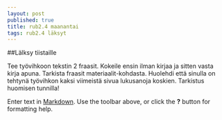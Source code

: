 ```yaml
---
layout: post
published: true
title: rub2.4 maanantai
tags: rub2.4 läksyt
---
```


##Lälksy tiistaille

Tee työvihkoon tekstin 2 fraasit. Kokeile ensin ilman kirjaa ja sitten vasta kirja apuna. Tarkista fraasit materiaalit-kohdasta. Huolehdi että sinulla on tehtynä työvihkon kaksi viimeistä sivua lukusanoja koskien. Tarkistus huomisen tunnilla!

Enter text in [Markdown](http://daringfireball.net/projects/markdown/). Use the toolbar above, or click the **?** button for formatting help.
